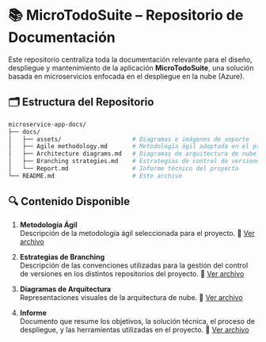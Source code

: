 # 📚 **MicroTodoSuite** – Repositorio de Documentación

Este repositorio centraliza toda la documentación relevante para el diseño, despliegue y mantenimiento de la aplicación **MicroTodoSuite**, una solución basada en microservicios enfocada en el despliegue en la nube (Azure).

## 🗂️ Estructura del Repositorio

```bash
microservice-app-docs/
├── docs/
│   ├── assets/                    # Diagramas e imágenes de soporte
│   ├── Agile methodology.md       # Metodología ágil adoptada en el proyecto
│   ├── Architecture diagrams.md   # Diagramas de arquitectura de nube
│   ├── Branching strategies.md    # Estrategias de control de versiones
│   └── Report.md                  # Informe técnico del proyecto
└── README.md                      # Este archivo
```

## 🔍 Contenido Disponible

1. **Metodología Ágil**  
   Descripción de la metodología ágil seleccionada para el proyecto.
   📄 [Ver archivo](./docs/Agile%20methodology.md)

2. **Estrategias de Branching**  
   Descripción de las convenciones utilizadas para la gestión del control de versiones en los distintos repositorios del proyecto.
   📄 [Ver archivo](./docs/Branching%20strategies.md)

3. **Diagramas de Arquitectura**  
   Representaciones visuales de la arquitectura de nube.
   📄 [Ver archivo](./docs/Architecture%20diagrams.md)

4. **Informe**  
   Documento que resume los objetivos, la solución técnica, el proceso de despliegue, y las herramientas utilizadas en el proyecto.
   📄 [Ver archivo](./docs/Report.md)
